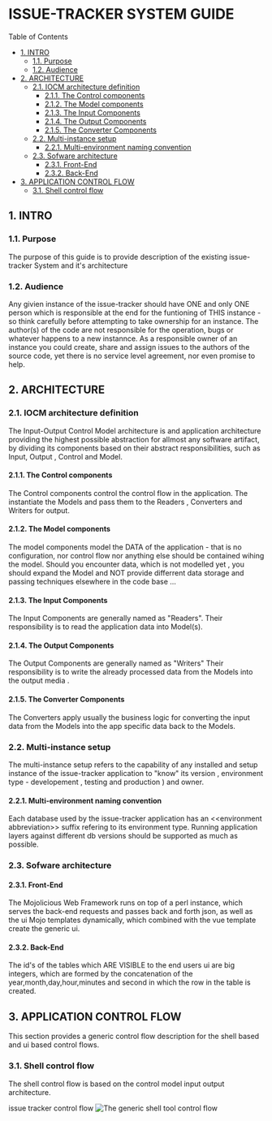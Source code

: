 #  ISSUE-TRACKER SYSTEM GUIDE


Table of Contents

  * [1. INTRO](#1-intro)
    * [1.1. Purpose](#11-purpose)
    * [1.2. Audience](#12-audience)
  * [2. ARCHITECTURE](#2-architecture)
    * [2.1. IOCM architecture definition](#21-iocm-architecture-definition)
      * [2.1.1. The Control components](#211-the-control-components)
      * [2.1.2. The Model components](#212-the-model-components)
      * [2.1.3. The Input Components](#213-the-input-components)
      * [2.1.4. The Output Components](#214-the-output-components)
      * [2.1.5. The Converter Components](#215-the-converter-components)
    * [2.2. Multi-instance setup](#22-multi-instance-setup)
      * [2.2.1. Multi-environment naming convention](#221-multi-environment-naming-convention)
    * [2.3. Sofware architecture](#23-sofware-architecture)
      * [2.3.1. Front-End](#231-front-end)
      * [2.3.2. Back-End](#232-back-end)
  * [3. APPLICATION CONTROL FLOW ](#3-application-control-flow-)
    * [3.1. Shell control flow](#31-shell-control-flow)


    

## 1. INTRO


    

### 1.1. Purpose
The purpose of this guide is to provide description of the existing issue-tracker System and it's architecture

    

### 1.2. Audience
Any givien instance of the issue-tracker should have ONE and only ONE person which is responsible at the end for the funtioning of THIS instance - so think carefully before attempting to take ownership for an instance. The author(s) of the code are not responsible for the operation, bugs or whatever happens to a new instannce. As a responsible owner of an instance you could create, share and assign issues to the authors of the source code, yet there is no service level agreement, nor even promise to help. 

    

## 2. ARCHITECTURE


    

### 2.1. IOCM architecture definition
The Input-Output Control Model architecture is and application architecture providing the highest possible abstraction for allmost any software artifact, by dividing its components based on their abstract responsibilities, such as Input, Output , Control and Model. 

    

#### 2.1.1. The Control components
The Control components control the control flow in the application. The instantiate the Models and pass them to the Readers , Converters and Writers for output. 

    

#### 2.1.2. The Model components
The model components model the DATA of the application - that is no configuration, nor control flow nor anything else should be contained wihing the model. 
Should you encounter data, which is not modelled yet , you should expand the Model and NOT provide differrent data storage and passing techniques elsewhere in the code base ... 

    

#### 2.1.3. The Input Components
The Input Components are generally named as "Readers". Their responsibility is to read the application data into Model(s). 

    

#### 2.1.4. The Output Components
The Output Components are generally named as "Writers" Their responsibility is to write the already processed data from the Models into the output media . 

    

#### 2.1.5. The Converter Components
The Converters apply usually the business logic for converting the input data from the Models into the app specific data back to the Models. 

    

### 2.2. Multi-instance setup
The multi-instance setup refers to the capability of any installed and setup instance of the issue-tracker application to "know" its version , environment type  - developement , testing and production ) and owner.

    

#### 2.2.1. Multi-environment naming convention
Each database used by the issue-tracker application has an &lt;&lt;environment abbreviation&gt;&gt; suffix refering to its environment type. Running application layers against different db versions should be supported as much as possible.  

    

### 2.3. Sofware architecture


    

#### 2.3.1. Front-End
The Mojolicious Web Framework runs on top of a perl instance, which serves the back-end requests and passes back and forth json, as well as the ui Mojo templates dynamically, which combined with the vue template create the generic ui. 

    

#### 2.3.2. Back-End
The id's of the tables which ARE VISIBLE to the end users ui are big integers, which are formed by the concatenation of the year,month,day,hour,minutes and second in which the row in the table is created. 

    

## 3. APPLICATION CONTROL FLOW 
This section provides a generic control flow description for the shell based and ui based control flows. 

    

### 3.1. Shell control flow
The shell control flow is based on the control model input output architecture. 


issue tracker control flow
![The generic shell tool control flow](https://raw.githubusercontent.com/YordanGeorgiev/issue-tracker/dev/doc/img/devops/shell-action-control-flow-diagram.png)    


